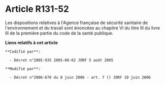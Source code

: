 # Article R131-52

Les dispositions relatives à l'Agence française de sécurité sanitaire de l'environnement et du travail sont énoncées au
chapitre VI du titre III du livre III de la première partie du code de la santé publique.

**Liens relatifs à cet article**

	**Codifié par**:

	  - Décret n°2005-935 2005-08-02 JORF 5 août 2005

	**Modifié par**:

	  - Décret n°2006-676 du 8 juin 2006 - art. 7 () JORF 10 juin 2006
